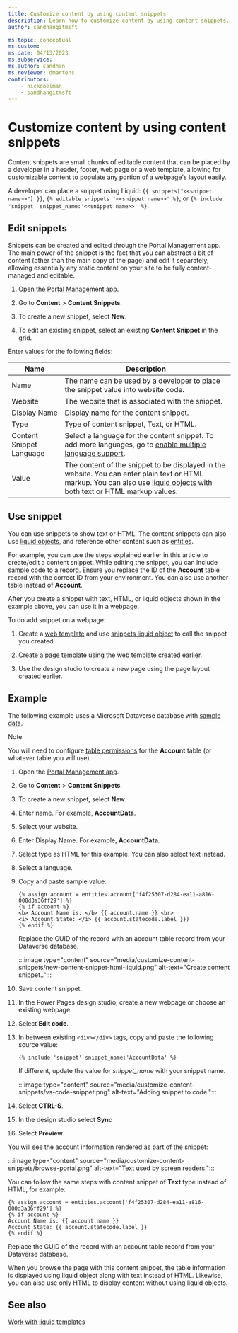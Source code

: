 ```yaml
---
title: Customize content by using content snippets
description: Learn how to customize content by using content snippets.
author: sandhangitmsft

ms.topic: conceptual
ms.custom: 
ms.date: 04/13/2023
ms.subservice: 
ms.author: sandhan
ms.reviewer: dmartens
contributors:
    - nickdoelman
    - sandhangitmsft
---
```


# Customize content by using content snippets

Content snippets are small chunks of editable content that can be placed by a developer in a header, footer, web page or a web template, allowing for customizable content to populate any portion of a webpage's layout easily. 

A developer can place a snippet using Liquid: `{{ snippets["<<snippet name>>"] }}`, `{% editable snippets '<<snippet name>>' %}`, or `{% include 'snippet' snippet_name:'<<snippet name>>' %}`.

## Edit snippets

Snippets can be created and edited through the Portal Management app. The main power of the snippet is the fact that you can abstract a bit of content (other than the main copy of the page) and edit it separately, allowing essentially any static content on your site to be fully content-managed and editable.

1. Open the [Portal Management app](portal-management-app.md).

1. Go to **Content** > **Content Snippets**.

1. To create a new snippet, select **New**.

1. To edit an existing snippet, select an existing **Content Snippet** in the grid.

Enter values for the following fields:

| Name    | Description                                                                                                   |
|---------|---------------------------------------------------------------------------------------------------------------|
| Name    | The name can be used by a developer to place the snippet value into website code. |
| Website | The website that is associated with the snippet.                                                              |
| Display Name | Display name for the content snippet. |
| Type | Type of content snippet, Text, or HTML.
| Content Snippet Language | Select a language for the content snippet. To add more languages, go to [enable multiple language support](enable-multiple-language-support.md).
| Value   | The content of the snippet to be displayed in the website. You can enter plain text or HTML markup. You can also use [liquid objects](liquid/liquid-objects.md) with both text or HTML markup values.    |

## Use snippet

You can use snippets to show text or HTML. The content snippets can also use [liquid objects](liquid/liquid-objects.md), and reference other content such as [entities](liquid/liquid-objects.md#entities).

For example, you can use the steps explained earlier in this article to create/edit a content snippet. While editing the snippet, you can include sample code to [a record](liquid/liquid-objects.md#entities). Ensure you replace the ID of the **Account** table record with the correct ID from your environment. You can also use another table instead of **Account**.

After you create a snippet with text, HTML, or liquid objects shown in the example above, you can use it in a webpage.

To do add snippet on a webpage:

1. Create a [web template](web-templates.md) and use [snippets liquid object](liquid/liquid-objects.md#snippets) to call the snippet you created.

2. Create a [page template](page-templates.md) using the web template created earlier.

3. Use the design studio to create a new page using the page layout created earlier.

## Example

The following example uses a Microsoft Dataverse database with [sample data](/power-platform/admin/add-remove-sample-data).

> [!NOTE]
> You will need to configure [table permissions](../security/table-permissions.md) for the **Account** table (or whatever table you will use).

1. Open the [Portal Management app](./portal-management-app.md).

1. Go to **Content** > **Content Snippets**.

1. To create a new snippet, select **New**.

1. Enter name. For example, **AccountData**.

1. Select your website.

1. Enter Display Name. For example, **AccountData**.

1. Select type as HTML for this example. You can also select text instead.

1. Select a language.

1. Copy and paste sample value:

    ```
    {% assign account = entities.account['f4f25307-d284-ea11-a816-000d3a36ff29'] %}
    {% if account %}
    <b> Account Name is: </b> {{ account.name }} <br>
    <i> Account State: </i> {{ account.statecode.label }})
    {% endif %}
    ```

    Replace the GUID of the record with an account table record from your Dataverse database.

    :::image type="content" source="media/customize-content-snippets/new-content-snippet-html-liquid.png" alt-text="Create content snippet..":::

1. Save content snippet.

1. In the Power Pages design studio, create a new webpage or choose an existing webpage.

1. Select **Edit code**.

1. In between existing `<div></div>` tags, copy and paste the following source value:

    ```{% include 'snippet' snippet_name:'AccountData' %}```

    If different, update the value for *snippet_name* with your snippet name.

    :::image type="content" source="media/customize-content-snippets/vs-code-snippet.png" alt-text="Adding snippet to code.":::

1. Select **CTRL-S**.

1. In the design studio select **Sync**

1. Select **Preview**.

You will see the account information rendered as part of the snippet:

:::image type="content" source="media/customize-content-snippets/browse-portal.png" alt-text="Text used by screen readers.":::

You can follow the same steps with content snippet of **Text** type instead of HTML, for example:

```
{% assign account = entities.account['f4f25307-d284-ea11-a816-000d3a36ff29'] %}
{% if account %}
Account Name is: {{ account.name }} 
Account State: {{ account.statecode.label }}
{% endif %}
```
Replace the GUID of the record with an account table record from your Dataverse database.

When you browse the page with this content snippet, the table information is displayed using liquid object along with text instead of HTML. Likewise, you can also use only HTML to display content without using liquid objects.

## See also

[Work with liquid templates](liquid/liquid-overview.md)

